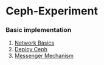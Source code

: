# Ceph-Experiment

### Basic implementation
1. [Network Basics](/network-basic)
2. [Deploy Ceph](/Ceph-deploy)
3. [Messenger Mechanism](/messenger)
